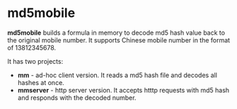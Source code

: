 # md5mobile

**md5mobile** builds a formula in memory to decode md5 hash value back to the original mobile number. It supports Chinese mobile number in the format of 13812345678.

It has two projects:
- **mm** - ad-hoc client version. It reads a md5 hash file and decodes all hashes at once.
- **mmserver** - http server version. It accepts htttp requests with md5 hash and responds with the decoded number.
